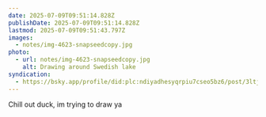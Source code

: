 ```yaml
---
date: 2025-07-09T09:51:14.828Z
publishDate: 2025-07-09T09:51:14.828Z
lastmod: 2025-07-09T09:51:43.797Z
images:
  - notes/img-4623-snapseedcopy.jpg
photo:
  - url: notes/img-4623-snapseedcopy.jpg
    alt: Drawing around Swedish lake
syndication:
  - https://bsky.app/profile/did:plc:ndiyadhesyqrpiu7cseo5bz6/post/3ltjk552tqz2x
---
```


Chill out duck, im trying to draw ya

